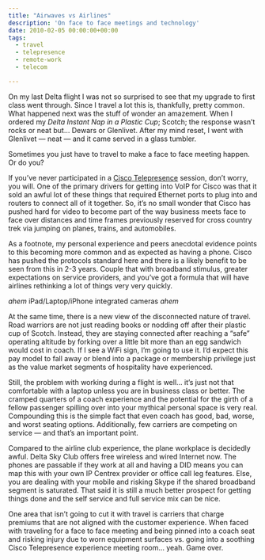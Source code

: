 ```yaml
---
title: "Airwaves vs Airlines"
description: 'On face to face meetings and technology'
date: 2010-02-05 00:00:00+00:00
tags: 
  - travel
  - telepresence
  - remote-work
  - telecom

---
```


On my last Delta flight I was not so surprised to see that my upgrade to first class went through. Since I travel a lot this is, thankfully, pretty common. What happened next was the stuff of wonder an amazement. When I ordered my *Delta Instant Nap in a Plastic Cup*; Scotch; the response wasn’t rocks or neat but… Dewars or Glenlivet. After my mind reset, I went with Glenlivet — neat — and it came served in a glass tumbler.

Sometimes you just have to travel to make a face to face meeting happen. Or do you?

If you’ve never participated in a [Cisco Telepresence](https://web.archive.org/web/20100306142115/http://blogs.cisco.com/virtualworlds/comments/telepresence_comes_knocking/) session, don’t worry, you will. One of the primary drivers for getting into VoIP for Cisco was that it sold an awful lot of these things that required Ethernet ports to plug into and routers to connect all of it together. So, it’s no small wonder that Cisco has pushed hard for video to become part of the way business meets face to face over distances and time frames previously reserved for cross country trek via jumping on planes, trains, and automobiles.

As a footnote, my personal experience and peers anecdotal evidence points to this becoming more common and as expected as having a phone. Cisco has pushed the protocols standard here and there is a likely benefit to be seen from this in 2-3 years. Couple that with broadband stimulus, greater expectations on service providers, and you’ve got a formula that will have airlines rethinking a lot of things very very quickly.

*ahem* iPad/Laptop/iPhone integrated cameras *ahem*

At the same time, there is a new view of the disconnected nature of travel. Road warriors are not just reading books or nodding off after their plastic cup of Scotch. Instead, they are staying connected after reaching a “safe” operating altitude by forking over a little bit more than an egg sandwich would cost in coach. If I see a WiFi sign, I’m going to use it. I’d expect this pay model to fall away or blend into a package or membership privilege just as the value market segments of hospitality have experienced.

Still, the problem with working during a flight is well… it’s just not that comfortable with a laptop unless you are in business class or better. The cramped quarters of a coach experience and the potential for the girth of a fellow passenger spilling over into your mythical personal space is very real. Compounding this is the simple fact that even coach has good, bad, worse, and worst seating options. Additionally, few carriers are competing on service — and that’s an important point.

Compared to the airline club experience, the plane workplace is decidedly awful. Delta Sky Club offers free wireless and wired Internet now. The phones are passable if they work at all and having a DID means you can map this with your own IP Centrex provider or office call leg features. Else, you are dealing with your mobile and risking Skype if the shared broadband segment is saturated. That said it is still a much better prospect for getting things done and the self service and full service mix can be nice.

One area that isn’t going to cut it with travel is carriers that charge premiums that are not aligned with the customer experience. When faced with traveling for a face to face meeting and being pinned into a coach seat and risking injury due to worn equipment surfaces vs. going into a soothing Cisco Telepresence experience meeting room… yeah. Game over.
